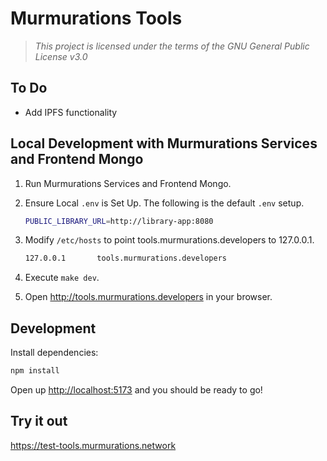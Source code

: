 # Murmurations Tools

> _This project is licensed under the terms of the GNU General Public License v3.0_

## To Do

- Add IPFS functionality

## Local Development with Murmurations Services and Frontend Mongo

1. Run Murmurations Services and Frontend Mongo.
2. Ensure Local `.env` is Set Up. The following is the default `.env` setup.

   ```bash
   PUBLIC_LIBRARY_URL=http://library-app:8080
   ```

3. Modify `/etc/hosts` to point tools.murmurations.developers to 127.0.0.1.

   ```bash
   127.0.0.1       tools.murmurations.developers
   ```

4. Execute `make dev`.
5. Open <http://tools.murmurations.developers> in your browser.

## Development

Install dependencies:

```sh
npm install
```

<!--

Set environment variables in the `.env` file:

```sh
npm run dev
```

-->

Open up <http://localhost:5173> and you should be ready to go!

<!--

## Enabling IPFS

Profiles created in Murmurations Tools can also be saved to IPFS as well as to your Mongo database. You will need access to an IPFS server and will have to set the credentials in your environment variables file.

You can enable IPFS functionality by changing the configuration in the `app/utils/settings.js` file:

```javascript
export const settings = {
    ipfsEnabled: true
};
```

Then save the file and restart/redeploy the app. To disable IPFS, set `ipfsEnabled` back to false and restart/redeploy again.

-->

## Try it out

<https://test-tools.murmurations.network>
